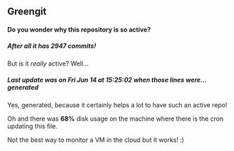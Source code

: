 ## Greengit

#### Do you wonder why this repository is so active?

##### After all it has 2947 commits!

But is it *really* active? Well...

##### Last update was on Fri Jun 14 at 15:25:02 when those lines were... generated

Yes, generated, because it certainly helps a lot to have such an active repo!

Oh and there was **68%** disk usage on the machine
where there is the cron updating this file.

Not the best way to monitor a VM in the cloud but it works! :)
